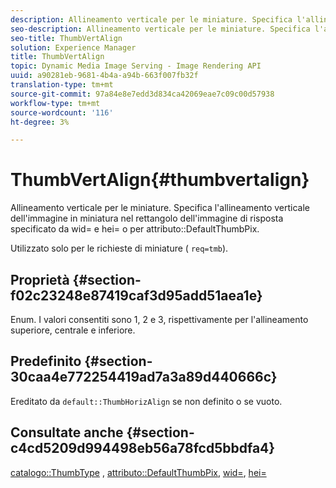 ```yaml
---
description: Allineamento verticale per le miniature. Specifica l'allineamento verticale dell'immagine in miniatura nel rettangolo dell'immagine di risposta specificato da wid= e hei= o dall'attributo DefaultThumbPix.
seo-description: Allineamento verticale per le miniature. Specifica l'allineamento verticale dell'immagine in miniatura nel rettangolo dell'immagine di risposta specificato da wid= e hei= o dall'attributo DefaultThumbPix.
seo-title: ThumbVertAlign
solution: Experience Manager
title: ThumbVertAlign
topic: Dynamic Media Image Serving - Image Rendering API
uuid: a90281eb-9681-4b4a-a94b-663f007fb32f
translation-type: tm+mt
source-git-commit: 97a84e8e7edd3d834ca42069eae7c09c00d57938
workflow-type: tm+mt
source-wordcount: '116'
ht-degree: 3%

---
```



# ThumbVertAlign{#thumbvertalign}

Allineamento verticale per le miniature. Specifica l&#39;allineamento verticale dell&#39;immagine in miniatura nel rettangolo dell&#39;immagine di risposta specificato da wid= e hei= o per attributo::DefaultThumbPix.

Utilizzato solo per le richieste di miniature ( `req=tmb`).

## Proprietà {#section-f02c23248e87419caf3d95add51aea1e}

Enum. I valori consentiti sono 1, 2 e 3, rispettivamente per l&#39;allineamento superiore, centrale e inferiore.

## Predefinito {#section-30caa4e772254419ad7a3a89d440666c}

Ereditato da `default::ThumbHorizAlign` se non definito o se vuoto.

## Consultate anche {#section-c4cd5209d994498eb56a78fcd5bbdfa4}

[catalogo::ThumbType](/help/aem-is-ir-api/is-api/image-catalog/image-serving-api-ref/c-image-catalog-reference/c-image-svg-data-reference/c-image-data-reference/r-thumbtype-cat.md) ,  [attributo::DefaultThumbPix](../../../../../is-api/image-catalog/image-serving-api-ref/c-image-catalog-reference/c-attributes-reference/r-defaultthumbpix.md#reference-cf52bb74bed2466e8bc8adb0cacd6141),  [wid=](../../../../../is-api/http-ref/image-serving-api-ref/c-http-protocol-reference/c-command-reference/r-is-http-wid.md#reference-bfeadcb67bf4485f851eb21345527e47),  [hei=](../../../../../is-api/http-ref/image-serving-api-ref/c-http-protocol-reference/c-command-reference/r-is-http-hei.md#reference-6d6f556ccc0e4b98a815e8a5c1944a96)
